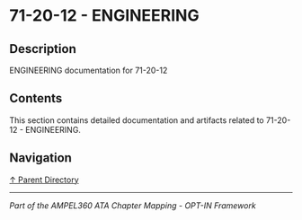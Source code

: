 # 71-20-12 - ENGINEERING

## Description

ENGINEERING documentation for 71-20-12

## Contents

This section contains detailed documentation and artifacts related to 71-20-12 - ENGINEERING.

## Navigation

[↑ Parent Directory](../README.md)

---

*Part of the AMPEL360 ATA Chapter Mapping - OPT-IN Framework*
